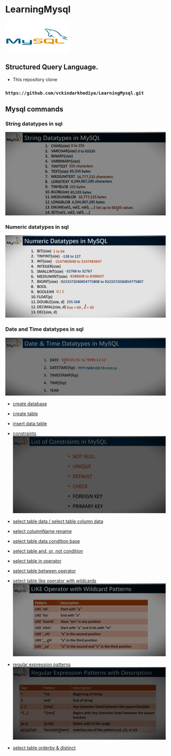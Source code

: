 # LearningMysql

<code align=center><img src="https://github.com/devicons/devicon/blob/master/icons/mysql/mysql-original-wordmark.svg" title="mysql" alt="mysql" width="200" height="100"/></code>

## Structured Query Language.

* This repository clone
### `https://github.com/vckindarkhediya/LearningMysql.git`

## Mysql commands

### String datatypes in sql 
<code align=center><img src="string_datatypes.png" title="string datatypes" alt="string" /></code>


### Numeric datatypes in sql 
<code align=center><img src="numeric_datatypes.png" title="numeric datatypes" alt="numeric" /></code>


### Date and Time datatypes in sql 
<code align=center><img src="date_and_time_datatypes.png" title="date_and_time datatypes" alt="date_and_time" /></code>


* [create database ](https://github.com/vckindarkhediya/LearningMysql/blob/mysql/Day-1-Learning/index.html)
* [create table ](https://github.com/vckindarkhediya/LearningMysql/blob/mysql/Day-2-Learning/index.html)
* [insert data table](https://github.com/vckindarkhediya/LearningMysql/blob/mysql/Day-3-Learning/index.html)
* [constraints](https://github.com/vckindarkhediya/LearningMysql/blob/mysql/Day-4-Learning/index.html)
<code align=center><img src="constraints.png" title="constraints" alt="constraints" /></code>

* [select table data / select table column data](https://github.com/vckindarkhediya/LearningMysql/blob/mysql/Day-5-Learning/index.html)
* [select columnName rename](https://github.com/vckindarkhediya/LearningMysql/blob/mysql/Day-6-Learning/index.html)
* [select table data condition base](https://github.com/vckindarkhediya/LearningMysql/blob/mysql/Day-7-Learning/index.html)
* [select table and, or, not condition](https://github.com/vckindarkhediya/LearningMysql/blob/mysql/Day-8-Learning/index.html)
* [select table in operator](https://github.com/vckindarkhediya/LearningMysql/blob/mysql/Day-9-Learning/index.html)
* [select table between operator](https://github.com/vckindarkhediya/LearningMysql/blob/mysql/Day-10-Learning/index.html)
* [select table like operator with wildcards](https://github.com/vckindarkhediya/LearningMysql/blob/mysql/Day-11-Learning/index.html)
<code align=center><img src="like_operator_with_wildcards.png" title="like_operator_with_wildcards" alt="like_operator_with_wildcards" /></code>

* [regular expression patterns](https://github.com/vckindarkhediya/LearningMysql/blob/mysql/Day-12-Learning/index.html)
<code align=center><img src="sql_regular_expression_patterns.png" title="sql_regular_expression_patterns" alt="sql_regular_expression_patterns" /></code>

* [select table orderby & distinct](https://github.com/vckindarkhediya/LearningMysql/blob/mysql/Day-13-Learning/index.html)